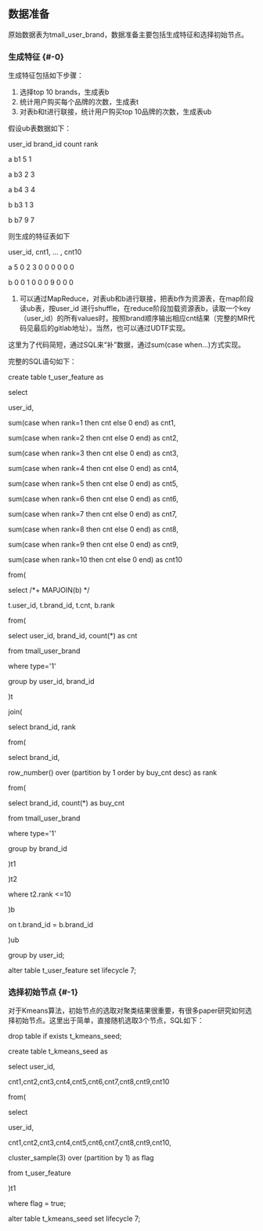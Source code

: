 ## 数据准备

原始数据表为tmall_user_brand，数据准备主要包括生成特征和选择初始节点。

### 生成特征 {#-0}

生成特征包括如下步骤：

1.  选择top 10 brands，生成表b
2.  统计用户购买每个品牌的次数，生成表t
3.  对表b和t进行联接，统计用户购买top 10品牌的次数，生成表ub

假设ub表数据如下：

user_id brand_id count rank

a b1 5 1

a b3 2 3

a b4 3 4

b b3 1 3

b b7 9 7

则生成的特征表如下

user_id, cnt1, … , cnt10

a 5 0 2 3 0 0 0 0 0 0

b 0 0 1 0 0 0 9 0 0 0

1.  可以通过MapReduce，对表ub和b进行联接，把表b作为资源表，在map阶段读ub表，按user_id 进行shuffle，在reduce阶段加载资源表b，读取一个key（user_id）的所有values时，按照brand顺序输出相应cnt结果（完整的MR代码见最后的gitlab地址）。当然，也可以通过UDTF实现。

这里为了代码简短，通过SQL来“补”数据，通过sum(case when…)方式实现。

完整的SQL语句如下：

create table t_user_feature as

select

user_id,

sum(case when rank=1 then cnt else 0 end) as cnt1,

sum(case when rank=2 then cnt else 0 end) as cnt2,

sum(case when rank=3 then cnt else 0 end) as cnt3,

sum(case when rank=4 then cnt else 0 end) as cnt4,

sum(case when rank=5 then cnt else 0 end) as cnt5,

sum(case when rank=6 then cnt else 0 end) as cnt6,

sum(case when rank=7 then cnt else 0 end) as cnt7,

sum(case when rank=8 then cnt else 0 end) as cnt8,

sum(case when rank=9 then cnt else 0 end) as cnt9,

sum(case when rank=10 then cnt else 0 end) as cnt10

from(

select /*+ MAPJOIN(b) */

t.user_id, t.brand_id, t.cnt, b.rank

from(

select user_id, brand_id, count(*) as cnt

from tmall_user_brand

where type='1'

group by user_id, brand_id

)t

join(

select brand_id, rank

from(

select brand_id,

row_number() over (partition by 1 order by buy_cnt desc) as rank

from(

select brand_id, count(*) as buy_cnt

from tmall_user_brand

where type='1'

group by brand_id

)t1

)t2

where t2.rank <=10

)b

on t.brand_id = b.brand_id

)ub

group by user_id;

alter table t_user_feature set lifecycle 7;

### 选择初始节点 {#-1}

对于Kmeans算法，初始节点的选取对聚类结果很重要，有很多paper研究如何选择初始节点。这里出于简单，直接随机选取3个节点，SQL如下：

drop table if exists t_kmeans_seed;

create table t_kmeans_seed as

select user_id,

cnt1,cnt2,cnt3,cnt4,cnt5,cnt6,cnt7,cnt8,cnt9,cnt10

from(

select

user_id,

cnt1,cnt2,cnt3,cnt4,cnt5,cnt6,cnt7,cnt8,cnt9,cnt10,

cluster_sample(3) over (partition by 1) as flag

from t_user_feature

)t1

where flag = true;

alter table t_kmeans_seed set lifecycle 7;